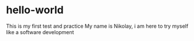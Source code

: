 # hello-world
This is my first test and practice
My name is Nikolay, i am here to try myself like a software development
